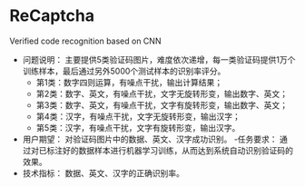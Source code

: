 # ReCaptcha
Verified code recognition based on CNN

- 问题说明：
主要提供5类验证码图片，难度依次递增，每一类验证码提供1万个训练样本，最后通过另外5000个测试样本的识别率评分。
   - 第1类：数字四则运算，有噪点干扰，输出计算结果；
   - 第2类：数字、英文，有噪点干扰，文字无旋转形变，输出数字、英文；
   - 第3类：数字、英文，有噪点干扰，文字有旋转形变，输出数字、英文；
   - 第4类：汉字，有噪点干扰，文字无旋转形变，输出汉字；
   - 第5类：汉字，有噪点干扰，文字有旋转形变，输出汉字。
- 用户期望：
对验证码图片中的数据、英文、汉字成功识别。
-任务要求：
通过对已标注好的数据样本进行机器学习训练，从而达到系统自动识别验证码的效果。
- 技术指标：
数据、英文、汉字的正确识别率。



